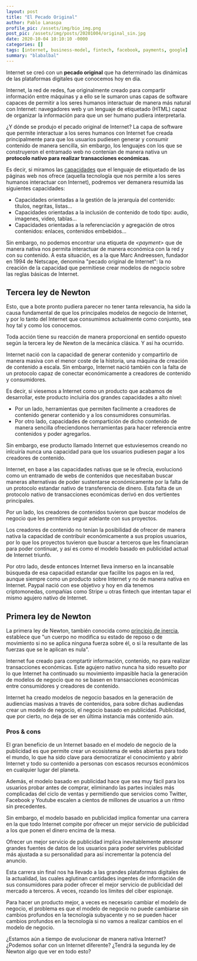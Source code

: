```yaml
---
layout: post
title: "El Pecado Original"
author: Pablo Lanaspa
profile_pic: /assets/img/bio_img.png
post_pic: /assets/img/posts/20201004/original_sin.jpg
date: 2020-10-04 10:10:10 -0000
categories: []
tags: [internet, business-model, fintech, facebook, payments, google]
summary: "blabalbal"
---
```


Internet se creó con un **pecado original** que ha determinado las dinámicas de las plataformas digitales que conocemos hoy en día. 

Internet, la red de redes, fue originalmente creado para compartir información entre máquinas y a ello se le sumaron unas capas de software capaces de permitir a los seres humanos interactuar de manera más natural con Internet: navegadores web y un lenguaje de etiquetado (HTML) capaz de organizar la información para que un ser humano pudiera interpretarla.

¿Y dónde se produjo el pecado original de Internet? La capa de software que permite interactuar a los seres humanos con Internet fue creada principalmente para que los usuarios pudiesen generar y consumir contenido de manera sencilla, sin embargo, los lenguajes con los que se construyeron el entramado web no contenían de manera nativa un **protocolo nativo para realizar transacciones económicas**.

Es decir, si miramos las [capacidades](https://developer.mozilla.org/en-US/docs/Web/HTML/Element) que el lenguaje de etiquetado de las páginas web nos ofrece (aquella tecnología que nos permite a los seres humanos interactuar con Internet), podremos ver demanera resumida las siguientes capacidades:
* Capacidades orientadas a la gestión de la jerarquía del contenido: títulos, negritas, listas...
* Capacidades orientadas a la inclusión de contenido de todo tipo: audio, imagenes, video, tablas... 
* Capacidades orientadas a la referenciación y agregación de otros contenidos: enlaces, contenidos embebidos...

Sin embargo, no podemos encontrar una etiqueta de *\<payment\>* que de manera nativa nos permita interactuar de manera económica con la red y con su contenido. A esta situación, es a la que Marc Andreessen, fundador en 1994 de Netscape, denomina "pecado original de Internet": la no creación de la capacidad que permitiese crear modelos de negocio sobre las reglas básicas de Internet.

## Tercera ley de Newton

Esto, que a bote pronto pudiera parecer no tener tanta relevancia, ha sido la causa fundamental de que los principales modelos de negocio de Internet, y por lo tanto del Internet que consumimos actualmente como conjunto, sea hoy tal y como los conocemos. 

Toda acción tiene su reacción de manera proporcional en sentido opuesto según la tercera ley de Newton de la mecánica clásica. Y así ha ocurrido.

Internet nació con la capacidad de generar contenido y compartirlo de manera masiva con el menor coste de la historia, una máquina de creación de contenido a escala. Sin embargo, Internet nació también con la falta de un protocolo capaz de conectar económicamente a creadores de contenido y consumidores.

Es decir, si viesemos a Internet como un producto que acabamos de desarrollar, este producto incluiría dos grandes capacidades a alto nivel:
* Por un lado, herramientas que permiten facilmente a creadores de contenido generar contenido y a los consumidores consumirlas. 
* Por otro lado, capacidades de compartición de dicho contenido de manera sencilla ofreciendonos herramientas para hacer referencia entre contenidos y poder agregarlos.

Sin embargo, ese producto llamado Internet que estuviesemos creando no inlcuiría nunca una capacidad para que los usuarios pudiesen pagar a los creadores de contenido. 

Internet, en base a las capacidades nativas que se le ofrecía, evolucionó como un entramado de webs de contenidos que necesitaban buscar maneras alternativas de poder sustentarse económicamente por la falta de un protocolo estandar nativo de transferencia de dinero. Esta falta de un protocolo nativo de transacciones económicas derivó en dos vertientes principales. 

Por un lado, los creadores de contenidos tuvieron que buscar modelos de negocio que les permitiera seguir adelante con sus proyectos. 

Los creadores de contenido no tenían la posibilidad de ofrecer de manera nativa la capacidad de contribuir económicamente a sus propios usuarios, por lo que los proyectos tuvieron que buscar a terceros que les financiaran para poder continuar, y así es como el modelo basado en publicidad actual de Internet triunfó.

Por otro lado, desde entonces Internet lleva inmerso en la incansable búsqueda de esa capacidad estandar que facilite los pagos en la red, aunque siempre como un producto sobre Internet y no de manera nativa en Internet. Paypal nació con ese objetivo y hoy en día tenemos criptomonedas, compañías como Stripe u otras fintech que intentan tapar el mismo agujero nativo de Internet.


## Primera ley de Newton

La primera ley de Newton, también conocida como [principio de inercia](https://www.fisicalab.com/apartado/principio-inercia), establece que "un cuerpo no modifica su estado de reposo o de movimiento si no se aplica ninguna fuerza sobre él, o si la resultante de las fuerzas que se le aplican es nula".

Internet fue creado para comptartir información, contenido, no para realizar transacciones económicas. Este agujero nativo nunca ha sido resuelto por lo que Internet ha continuado su movimiento impasible hacia la generación de modelos de negocio que no se basen en transacciones económicas entre consumidores y creadores de contenido.

Internet ha creado modelos de negocio basados en la generación de audiencias masivas a través de contenidos, para sobre dichas audiendas crear un modelo de negocio, el negocio basado en publicidad. Publicidad, que por cierto, no deja de ser en última instancia más contenido aún.

### Pros & cons

El gran beneficio de un Internet basado en el modelo de negocio de la publicidad es que permite crear un ecosistema de webs abiertas para todo el mundo, lo que ha sido clave para democratizar el conocimiento y abrir Internet y todo su contenido a personas con escasos recursos económicos en cualquier lugar del planeta. 

Además, el modelo basado en publicidad hace que sea muy fácil para los usuarios probar antes de comprar, eliminando las partes inciales más complicadas del ciclo de ventas y permitiendo que servicios como Twitter, Facebook y Youtube escalen a cientos de millones de usuarios a un ritmo sin precedentes.


Sin embargo, el modelo basado en publicidad implica fomentar una carrera en la que todo Internet compite por ofrecer un mejor servicio de publicidad a los que ponen el dinero encima de la mesa. 


Ofrecer un mejor servicio de publicidad implica inevitablemente atesorar grandes fuentes de datos de los usuarios para poder servirles publicidad más ajustada a su personalidad para así incrementar la potencia del anuncio.

Esta carrera sin final nos ha llevado a las grandes plataformas digitales de la actualidad, las cuales aglutinan cantidades ingentes de información de sus consumidores para poder ofrecer el mejor servicio de publicidad del mercado a terceros. A veces, rozando los límites del ciber espionaje.

Para hacer un producto mejor, a veces es necesario cambiar el modelo de negocio, el problema es que el modelo de negocio no puede cambiarse sin cambios profundos en la tecnología subyacente y no se pueden hacer cambios profundos en la tecnología si no vamos a realizar cambios en el modelo de negocio.

¿Estamos aún a tiempo de evolucionar de manera nativa Internet? ¿Podemos soñar con un Internet diferente? ¿Tendrá la segunda ley de Newton algo que ver en todo esto?